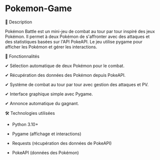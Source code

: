 # Pokemon-Game
📌 Description

Pokémon Battle est un mini-jeu de combat au tour par tour inspiré des jeux Pokémon. Il permet à deux Pokémon de s'affronter avec des attaques et des statistiques basées sur l'API PokeAPI. Le jeu utilise pygame pour afficher les Pokémon et gérer les interactions.

🎯 Fonctionnalités

✔ Sélection automatique de deux Pokémon pour le combat.

✔ Récupération des données des Pokémon depuis PokeAPI.

✔ Système de combat au tour par tour avec gestion des attaques et PV.

✔ Interface graphique simple avec Pygame.

✔ Annonce automatique du gagnant.

🛠️ Technologies utilisées

- Python 3.10+
  
- Pygame (affichage et interactions)
  
- Requests (récupération des données de PokeAPI)
  
- PokeAPI (données des Pokémon)
